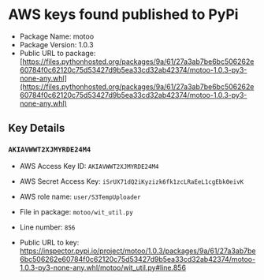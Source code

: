 # AWS keys found published to PyPi

* Package Name: motoo
* Package Version: 1.0.3
* Public URL to package: [https://files.pythonhosted.org/packages/9a/61/27a3ab7be6bc506262e60784f0c62120c75d53427d9b5ea33cd32ab42374/motoo-1.0.3-py3-none-any.whl](https://files.pythonhosted.org/packages/9a/61/27a3ab7be6bc506262e60784f0c62120c75d53427d9b5ea33cd32ab42374/motoo-1.0.3-py3-none-any.whl)

## Key Details

### `AKIAVWWT2XJMYRDE24M4`

* AWS Access Key ID: `AKIAVWWT2XJMYRDE24M4`
* AWS Secret Access Key: `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` 
* AWS role name: `user/S3TempUploader`
* File in package: `motoo/wit_util.py`
* Line number: `856`

* Public URL to key: https://inspector.pypi.io/project/motoo/1.0.3/packages/9a/61/27a3ab7be6bc506262e60784f0c62120c75d53427d9b5ea33cd32ab42374/motoo-1.0.3-py3-none-any.whl/motoo/wit_util.py#line.856


